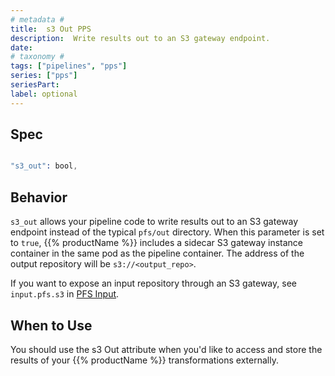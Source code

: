 ```yaml
---
# metadata # 
title:  s3 Out PPS
description:  Write results out to an S3 gateway endpoint.
date: 
# taxonomy #
tags: ["pipelines", "pps"]
series: ["pps"]
seriesPart:
label: optional
---
```


## Spec

```s

"s3_out": bool,

```

## Behavior 

`s3_out` allows your pipeline code to write results out to an S3 gateway
endpoint instead of the typical `pfs/out` directory. When this parameter
is set to `true`, {{% productName %}} includes a sidecar S3 gateway instance
container in the same pod as the pipeline container. The address of the
output repository will be `s3://<output_repo>`. 

If you want to expose an input repository through an S3 gateway, see
`input.pfs.s3` in [PFS Input](#pfs-input). 

## When to Use 

You should use the s3 Out attribute when you'd like to access and store the results of your {{% productName %}} transformations externally. 


